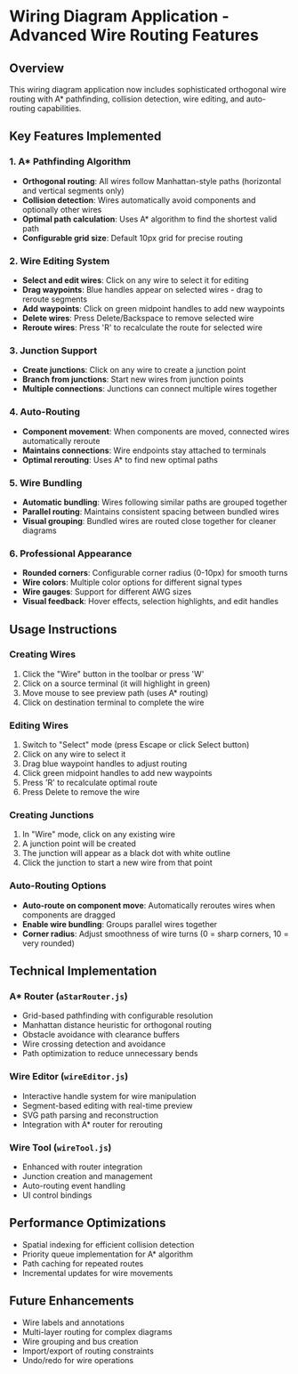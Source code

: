 # Wiring Diagram Application - Advanced Wire Routing Features

## Overview
This wiring diagram application now includes sophisticated orthogonal wire routing with A* pathfinding, collision detection, wire editing, and auto-routing capabilities.

## Key Features Implemented

### 1. A* Pathfinding Algorithm
- **Orthogonal routing**: All wires follow Manhattan-style paths (horizontal and vertical segments only)
- **Collision detection**: Wires automatically avoid components and optionally other wires
- **Optimal path calculation**: Uses A* algorithm to find the shortest valid path
- **Configurable grid size**: Default 10px grid for precise routing

### 2. Wire Editing System
- **Select and edit wires**: Click on any wire to select it for editing
- **Drag waypoints**: Blue handles appear on selected wires - drag to reroute segments
- **Add waypoints**: Click on green midpoint handles to add new waypoints
- **Delete wires**: Press Delete/Backspace to remove selected wire
- **Reroute wires**: Press 'R' to recalculate the route for selected wire

### 3. Junction Support
- **Create junctions**: Click on any wire to create a junction point
- **Branch from junctions**: Start new wires from junction points
- **Multiple connections**: Junctions can connect multiple wires together

### 4. Auto-Routing
- **Component movement**: When components are moved, connected wires automatically reroute
- **Maintains connections**: Wire endpoints stay attached to terminals
- **Optimal rerouting**: Uses A* to find new optimal paths

### 5. Wire Bundling
- **Automatic bundling**: Wires following similar paths are grouped together
- **Parallel routing**: Maintains consistent spacing between bundled wires
- **Visual grouping**: Bundled wires are routed close together for cleaner diagrams

### 6. Professional Appearance
- **Rounded corners**: Configurable corner radius (0-10px) for smooth turns
- **Wire colors**: Multiple color options for different signal types
- **Wire gauges**: Support for different AWG sizes
- **Visual feedback**: Hover effects, selection highlights, and edit handles

## Usage Instructions

### Creating Wires
1. Click the "Wire" button in the toolbar or press 'W'
2. Click on a source terminal (it will highlight in green)
3. Move mouse to see preview path (uses A* routing)
4. Click on destination terminal to complete the wire

### Editing Wires
1. Switch to "Select" mode (press Escape or click Select button)
2. Click on any wire to select it
3. Drag blue waypoint handles to adjust routing
4. Click green midpoint handles to add new waypoints
5. Press 'R' to recalculate optimal route
6. Press Delete to remove the wire

### Creating Junctions
1. In "Wire" mode, click on any existing wire
2. A junction point will be created
3. The junction will appear as a black dot with white outline
4. Click the junction to start a new wire from that point

### Auto-Routing Options
- **Auto-route on component move**: Automatically reroutes wires when components are dragged
- **Enable wire bundling**: Groups parallel wires together
- **Corner radius**: Adjust smoothness of wire turns (0 = sharp corners, 10 = very rounded)

## Technical Implementation

### A* Router (`aStarRouter.js`)
- Grid-based pathfinding with configurable resolution
- Manhattan distance heuristic for orthogonal routing
- Obstacle avoidance with clearance buffers
- Wire crossing detection and avoidance
- Path optimization to reduce unnecessary bends

### Wire Editor (`wireEditor.js`)
- Interactive handle system for wire manipulation
- Segment-based editing with real-time preview
- SVG path parsing and reconstruction
- Integration with A* router for rerouting

### Wire Tool (`wireTool.js`)
- Enhanced with router integration
- Junction creation and management
- Auto-routing event handling
- UI control bindings

## Performance Optimizations
- Spatial indexing for efficient collision detection
- Priority queue implementation for A* algorithm
- Path caching for repeated routes
- Incremental updates for wire movements

## Future Enhancements
- Wire labels and annotations
- Multi-layer routing for complex diagrams
- Wire grouping and bus creation
- Import/export of routing constraints
- Undo/redo for wire operations